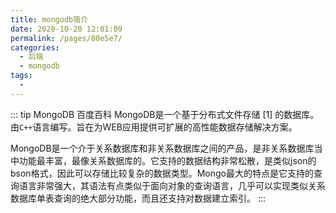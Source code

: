 ```yaml
---
title: mongodb简介
date: 2020-10-20 12:01:09
permalink: /pages/80e5e7/
categories:
  - 后端
  - mongodb
tags:
  - 
---
```


::: tip MongoDB 百度百科
MongoDB是一个基于分布式文件存储 [1]  的数据库。由`C++`语言编写。旨在为WEB应用提供可扩展的高性能数据存储解决方案。

MongoDB是一个介于关系数据库和非关系数据库之间的产品，是非关系数据库当中功能最丰富，最像关系数据库的。它支持的数据结构非常松散，是类似json的bson格式，因此可以存储比较复杂的数据类型。Mongo最大的特点是它支持的查询语言非常强大，其语法有点类似于面向对象的查询语言，几乎可以实现类似关系数据库单表查询的绝大部分功能，而且还支持对数据建立索引。
:::

